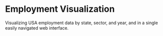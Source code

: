 # Employment Visualization
Visualizing USA employment data by state, sector, and year, and in a single easily navigated web interface.
